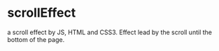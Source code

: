# scrollEffect
a scroll effect by JS, HTML and CSS3. Effect lead by the scroll until the bottom of the page.
